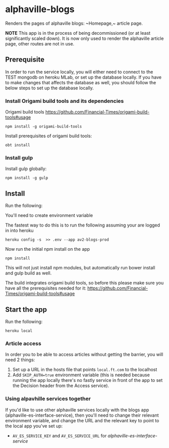 # alphaville-blogs

Renders the pages of alphaville blogs: ~Homepage,~ article page.

**NOTE** This app is in the process of being decommissioned (or at least significantly scaled down). It is now only used to render the alphaville article page, other routes are not in use.
## Prerequisite
In order to run the service locally, you will either need to connect to the TEST mongodb on heroku MLab, or set up the database locally.
If you have to make changes that affects the database as well, you should follow the below steps to set up the database locally.

### Install Origami build tools and its dependencies

Origami build tools https://github.com/Financial-Times/origami-build-tools#usage

```
npm install -g origami-build-tools
```

Install prerequisites of origami build tools:

```
obt install
```

### Install gulp

Install gulp globally:

```
npm install -g gulp
```

## Install
Run the following:

You'll need to create environment variable

The fastest way to do this is to run the following assuming your are logged in into heroku

```
heroku config -s  >> .env --app av2-blogs-prod
```

Now run the initial npm install on the app

```
npm install
```

This will not just install npm modules, but automatically run bower install and gulp build as well.

The build integrates origami build tools, so before this please make sure you have all the prerequisites needed for it: https://github.com/Financial-Times/origami-build-tools#usage



## Start the app

Run the following:

```
heroku local
```

### Article access

In order you to be able to access articles without getting the barrier, you will need 2 things:

1. Set up a URL in the hosts file that points `local.ft.com` to the localhost
2. Add `SKIP_AUTH=true` environment variable (this is needed because running the app locally there's no fastly service in front of the app to set the Decision header from the Access service).

### Using alpavhille services together

If you'd like to use other alphaville services locally with the blogs app (alphaville-es-interface-service), then you'll need to change their relevant environment variable, and change the URL and the relevant key to point to the local app you've set up:

- `AV_ES_SERVICE_KEY` and `AV_ES_SERVICE_URL` for *alphaville-es-interface-service*
